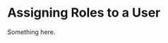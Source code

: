 [title]: # (Assigning Roles to a User)
[tags]: # (XXX)
[priority]: # (3487)
# Assigning Roles to a User
Something here.
